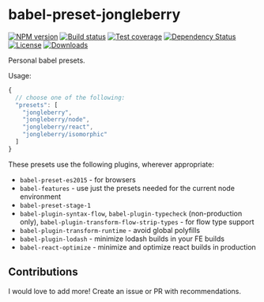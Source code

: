 
# babel-preset-jongleberry

[![NPM version][npm-image]][npm-url]
[![Build status][travis-image]][travis-url]
[![Test coverage][codecov-image]][codecov-url]
[![Dependency Status][david-image]][david-url]
[![License][license-image]][license-url]
[![Downloads][downloads-image]][downloads-url]

Personal babel presets.

Usage:

```js
{
  // choose one of the following:
  "presets": [
    "jongleberry",
    "jongleberry/node",
    "jongleberry/react",
    "jongleberry/isomorphic"
  ]
}
```

These presets use the following plugins, wherever appropriate:

- `babel-preset-es2015` - for browsers
- `babel-features` - use just the presets needed for the current node environment
- `babel-preset-stage-1`
- `babel-plugin-syntax-flow`, `babel-plugin-typecheck` (non-production only), `babel-plugin-transform-flow-strip-types` - for flow type support
- `babel-plugin-transform-runtime` - avoid global polyfills
- `babel-plugin-lodash` - minimize lodash builds in your FE builds
- `babel-react-optimize` - minimize and optimize react builds in production

## Contributions

I would love to add more! Create an issue or PR with recommendations.

[npm-image]: https://img.shields.io/npm/v/babel-preset-jongleberry.svg?style=flat-square
[npm-url]: https://npmjs.org/package/babel-preset-jongleberry
[travis-image]: https://img.shields.io/travis/jongleberry/babel-preset-jongleberry.svg?style=flat-square
[travis-url]: https://travis-ci.org/jongleberry/babel-preset-jongleberry
[codecov-image]: https://img.shields.io/codecov/c/github/jongleberry/babel-preset-jongleberry/master.svg?style=flat-square
[codecov-url]: https://codecov.io/github/jongleberry/babel-preset-jongleberry
[david-image]: http://img.shields.io/david/jongleberry/babel-preset-jongleberry.svg?style=flat-square
[david-url]: https://david-dm.org/jongleberry/babel-preset-jongleberry
[license-image]: http://img.shields.io/npm/l/babel-preset-jongleberry.svg?style=flat-square
[license-url]: LICENSE
[downloads-image]: http://img.shields.io/npm/dm/babel-preset-jongleberry.svg?style=flat-square
[downloads-url]: https://npmjs.org/package/babel-preset-jongleberry
